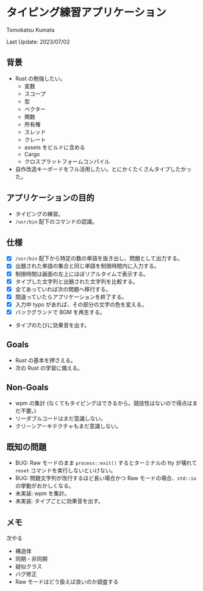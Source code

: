 # タイピング練習アプリケーション
Tomokatsu Kumata

Last Update: 2023/07/02

## 背景

  - Rust の勉強したい。
    - 変数
    - スコープ
    - 型
    - ベクター
    - 関数
    - 所有権
    - スレッド
    - クレート
    - assets をビルドに含める
    - Cargo
    - クロスプラットフォームコンパイル
  - 自作改造キーボードをフル活用したい。とにかくたくさんタイプしたかった。

## アプリケーションの目的

  - タイピングの練習。
  - `/usr/bin` 配下のコマンドの認識。

## 仕様

  - [x] `/usr/bin` 配下から特定の数の単語を抜き出し、問題として出力する。
  - [x] 出題された単語の集合と同じ単語を制限時間内に入力する。
  - [x] 制限時間は画面の左上にほぼリアルタイムで表示する。
  - [x] タイプした文字列と出題された文字列を比較する。
  - [x] 全てあっていれば次の問題へ移行する。
  - [x] 間違っていたらアプリケーションを終了する。
  - [x] 入力中 typo があれば、その部分の文字の色を変える。
  - [x] バックグランドで BGM を再生する。
  - タイプのたびに効果音を出す。

## Goals

  - Rust の基本を押さえる。
  - 次の Rust の学習に備える。

## Non-Goals

  - wpm の集計 (なくてもタイピングはできるから。競技性はないので得点はまだ不要。)
  - リーダブルコードはまだ意識しない。
  - クリーンアーキテクチャもまだ意識しない。

## 既知の問題

  - BUG: Raw モードのまま `process::exit()` するとターミナルの tty が壊れて `reset` コマンドを実行しないといけない。
  - BUG: 問題文字列が改行するほど長い場合かつ Raw モードの場合、`std::io` の挙動がおかしくなる。
  - 未実装: wpm を集計。
  - 未実装: タイプごとに効果音を出す。

## メモ
次やる

  - 構造体
  - 同期・非同期
  - 疑似クラス
  - バグ修正
  - Raw モードはどう扱えば良いのか調査する
